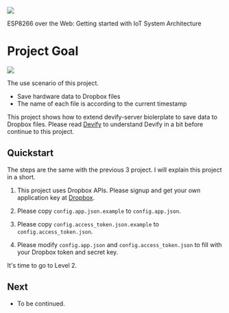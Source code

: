 ![](http://res.cloudinary.com/jollen/image/upload/h_110/v1455862763/devify-logo_rh63vl.png)

ESP8266 over the Web: Getting started with IoT System Architecture

# Project Goal

![](https://cloud.githubusercontent.com/assets/1126021/13699804/b9498212-e7b7-11e5-99e3-734ac6bf91da.png)

The use scenario of this project.

* Save hardware data to Dropbox files
* The name of each file is according to the current timestamp

This project shows how to extend devify-server biolerplate to save data to Dropbox files. Please read [Devify](https://github.com/DevifyPlatform/devify-server/blob/master/README.md) to understand Devify in a bit before continue to this project.

## Quickstart

The steps are the same with the previous 3 project. I will explain this project in a short.

1. This project uses Dropbox APIs. Please signup and get your own application key at [Dropbox](https://dropbox.com/).

2. Please copy ```config.app.json.example``` to ```config.app.json```.

3. Please copy ```config.access_token.json.example``` to ```config.access_token.json```.

4. Please modify ```config.app.json``` and ```config.access_token.json``` to fill with your Dropbox token and secret key.

It's time to go to Level 2.

## Next

* To be continued.
